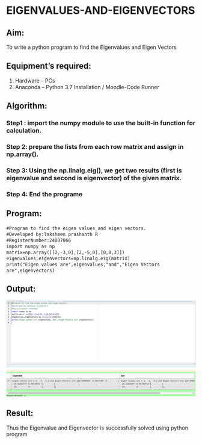 # EIGENVALUES-AND-EIGENVECTORS
## Aim:
To write a python program to find the Eigenvalues and Eigen Vectors
## Equipment’s required:
1. 	Hardware – PCs
2. 	Anaconda – Python 3.7 Installation / Moodle-Code Runner
## Algorithm:
### Step1 : import the numpy module to use the built-in function for calculation.
### Step 2: prepare the lists from each row matrix and assign in np.array().
### Step 3: Using the np.linalg.eig(),  we get two results (first is eigenvalue and second is eigenvector) of the given matrix.
### Step 4: End the programe

## Program:
````
#Program to find the eigen values and eigen vectors.
#Developed by:lakshmen prashanth R
#RegisterNumber:24007066
import numpy as np
matrix=np.array([[2,-3,0],[2,-5,0],[0,0,3]])
eigenvalues,eigenvectors=np.linalg.eig(matrix)
print("Eigen values are",eigenvalues,"and","Eigen Vectors are",eigenvectors)
````

## Output:
![output](output4.png)
## Result:
Thus the Eigenvalue and Eigenvector is successfully solved using python program
